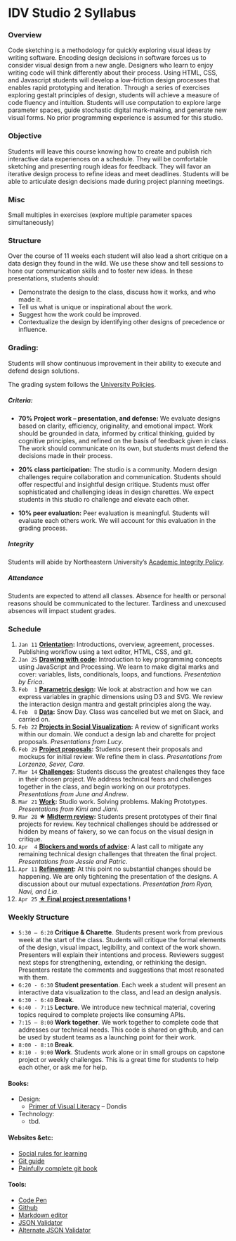 # IDV Studio 2 Syllabus

### Overview
Code sketching is a methodology for quickly exploring visual ideas by writing software. Encoding design decisions in software forces us to consider visual design from a new angle. Designers who learn to enjoy writing code will think differently about their process. Using HTML, CSS, and Javascript students will develop a low-friction design processes that enables rapid prototyping and iteration. Through a series of exercises exploring gestalt principles of design, students will achieve a measure of code fluency and intuition. Students will use computation to explore large parameter spaces, guide stochastic digital mark-making, and generate new visual forms. No prior programming experience is assumed for this studio.

### Objective
Students will leave this course knowing how to create and publish rich interactive data experiences on a schedule. They will be comfortable sketching and presenting rough ideas for feedback. They will favor an iterative design process to refine ideas and meet deadlines. Students will be able to articulate design  decisions made during project planning meetings.

### Misc
Small multiples in exercises (explore multiple parameter spaces simultaneously)

### Structure


Over the course of 11 weeks each student will also lead a short critique on a data design they found in the wild. We use these show and tell sessions to hone our communication skills and to foster new ideas. In these presentations, students should:
* Demonstrate the design to the class, discuss how it works, and who made it.
* Tell us what is unique or inspirational about the work.
* Suggest how the work could be improved.
* Contextualize the design by identifying other designs of precedence or influence.


### Grading:
Students will show continuous improvement in their ability to execute and defend design solutions.

The grading system follows the [University Policies](http://www.northeastern.edu/registrar/gradingsystem.html).

##### Criteria:
* __70% Project work – presentation, and defense:__ We evaluate designs based on clarity, efficiency, originality, and emotional impact. Work should be grounded in data, informed by critical thinking, guided by cognitive principles, and refined on the basis of feedback given in class. The work should communicate on its own, but students must defend the decisions made in their process.
* __20% class participation:__ The studio is a community. Modern design challenges require collaboration and communication. Students should offer respectful and insightful design critique. Students must offer sophisticated and challenging ideas in design charettes. We expect students in this studio ro challenge and elevate each other.

* __10% peer evaluation:__ Peer evaluation is meaningful. Students will evaluate each others work. We will account for this evaluation in the grading process.

##### Integrity
Students will abide by Northeastern University’s [Academic Integrity Policy](http://www.northeastern.edu/osccr/academicintegrity/).

##### Attendance
Students are expected to attend all classes. Absence for health or personal reasons should be communicated to the lecturer. Tardiness and unexcused absences will impact student grades.

### Schedule
1. `Jan 11` __[Orientation](./01/):__ Introductions, overview, agreement, processes. Publishing workflow using a text editor, HTML, CSS, and git.
2. `Jan 25` __[Drawing with code](./02/):__ Introduction to key programming concepts using JavaScript and Processing. We learn to make digital marks and cover: variables, lists, conditionals, loops, and functions. _Presentation by Erica_.
3. `Feb  1` __[Parametric design](./03/):__ We look at abstraction and how we can express variables in graphic dimensions using D3 and SVG. We review the interaction design mantra and gestalt principles along the way.
4. `Feb  8` __[Data](./04/):__ Snow Day. Class was cancelled but we met on Slack, and carried on.
5. `Feb 22` __[Projects in Social Visualization](./05/):__ A review of significant works within our domain. We conduct a design lab and charette for project proposals. _Presentations from Lucy_.
6. `Feb 29` __[Project proposals](./06/):__ Students present their proposals and mockups for initial review. We refine them in class. _Presentations from Lorzenzo, Sever, Cara_.
7. `Mar 14` __[Challenges](./07/):__ Students discuss the greatest challenges they face in their chosen project. We address technical fears and challenges together in the class, and begin working on our prototypes. _Presentations from June and Andrew_.
7. `Mar 21` __[Work](./08):__ Studio work. Solving problems. Making Prototypes. _Presentations from Kimi and Jiani_.
8. `Mar 28` __★ [Midterm review](./09):__ Students present prototypes of their final projects for review. Key technical challenges should be addressed or hidden by means of fakery, so we can focus on the visual design in critique.
9. `Apr  4` __[Blockers and words of advice](./10):__ A last call to mitigate any remaining technical design challenges that threaten the final project. _Presentations from Jessie and Patric_.
10. `Apr 11` __[Refinement](./11):__ At this point no substantial changes should be happening. We are only tightening the presentation of the designs. A discussion about our mutual expectations. _Presentation from Ryan, Navi, and Lia_.
11. `Apr 25` __[★ Final project presentations](./12/) !__


### Weekly Structure
* `5:30 – 6:20` __Critique & Charette__. Students present work from previous week at the start of the class. Students will critique the formal elements of the design, visual impact, legibility, and context of the work shown. Presenters will explain their intentions and process. Reviewers suggest next steps for strengthening, extending, or rethinking the design. Presenters restate the comments and suggestions that most resonated with them.
* `6:20 - 6:30` __Student presentation__. Each week a student will present an interactive data visualization to the class, and lead an design analysis.
* `6:30 - 6:40` __Break__.
* `6:40 - 7:15` __Lecture__.  We introduce new technical material, covering topics required to complete projects like consuming APIs.
* `7:15 – 8:00` __Work together__. We work together to complete code that addresses our technical needs. This code is shared on github, and can be used by student teams as a launching point for their work.
* `8:00 - 8:10` __Break__.
* `8:10 - 9:00` __Work__. Students work alone or in small groups on capstone project or weekly challenges. This is a great time for students to help each other, or ask me for help.

#### Books:
* Design:
    * [Primer of Visual Literacy](http://www.amazon.com/Primer-Visual-Literacy-Donis-Dondis/dp/0262540290/ref=sr_1_1?s=books&ie=UTF8&qid=1451940566&sr=1-1&keywords=primer+of+visual+literacy) – Dondis
* Technology:
    * tbd.


#### Websites &etc:
* [Social rules for learning](https://www.recurse.com/manual#sub-sec-social-rules)
* [Git guide](http://rogerdudler.github.io/git-guide/)
* [Painfully complete git book](https://git-scm.com/book/en/v2)


#### Tools:
* [Code Pen](http://codepen.io/pen/)
* [Github](http://github.com)
* [Markdown editor](http://dillinger.io/)
* [JSON Validator](http://www.jsoneditoronline.org/)
* [Alternate JSON Validator](https://jsonformatter.curiousconcept.com/)
